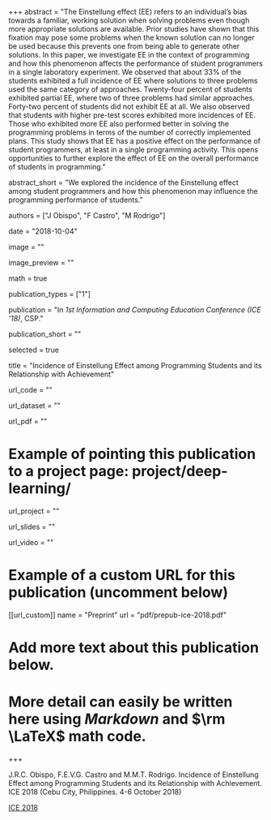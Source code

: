 +++
abstract = "The Einstellung effect (EE) refers to an individual’s bias towards a familiar, working solution when solving problems even though more appropriate solutions are available. Prior studies have shown that this fixation may pose some problems when the known solution can no longer be used because this prevents one from being able to generate other solutions. In this paper, we investigate EE in the context of programming and how this phenomenon affects the performance of student programmers in a single laboratory experiment. We observed that about 33% of the students exhibited a full incidence of EE where solutions to three problems used the same category of approaches. Twenty-four percent of students exhibited partial EE, where two of three problems had similar approaches. Forty-two percent of students did not exhibit EE at all. We also observed that students with higher pre-test scores exhibited more incidences of EE. Those who exhibited more EE also performed better in solving the programming problems in terms of the number of correctly implemented plans. This study shows that EE has a positive effect on the performance of student programmers, at least in a single programming activity. This opens opportunities to further explore the effect of EE on the overall performance of students in programming."

abstract_short = "We explored the incidence of the Einstellung effect among student programmers and how this phenomenon may influence the programming performance of students."

authors = ["J Obispo", "F Castro", "M Rodrigo"]

date = "2018-10-04"

image = ""

image_preview = ""

math = true

publication_types = ["1"]

publication = "In *1st Information and Computing Education Conference (ICE '18)*, CSP."

publication_short = ""

selected = true

title = "Incidence of Einstellung Effect among Programming Students and its Relationship with Achievement"

url_code = ""

url_dataset = ""

url_pdf = ""

# Example of pointing this publication to a project page: project/deep-learning/
url_project = ""

url_slides = ""

url_video = ""

# Example of a custom URL for this publication (uncomment below)
[[url_custom]]
name = "Preprint"
url = "pdf/prepub-ice-2018.pdf"


# Add more text about this publication below.
# More detail can easily be written here using *Markdown* and $\rm \LaTeX$ math code.

+++

J.R.C. Obispo, F.E.V.G. Castro and M.M.T. Rodrigo. Incidence of Einstellung Effect among Programming Students and its Relationship with Achievement. ICE 2018 (Cebu City, Philippines. 4-6 October 2018)

[ICE 2018](https://sites.google.com/site/1stice2018ph/)
